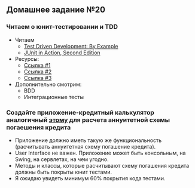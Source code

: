 ## Домашнее задание №20

### Читаем о юнит-тестировании и TDD
 * Читаем
   * [Test Driven Development: By Example](https://www.amazon.com/Test-Driven-Development-Kent-Beck/dp/0321146530/ref=sr_1_1?s=books&ie=UTF8&qid=1475246368&sr=1-1&keywords=Test+Driven+Development%3A+By+Example)
   * [JUnit in Action, Second Edition](https://www.amazon.com/JUnit-Action-Second-Edition-Tahchiev/dp/1935182021?tag=javamysqlanta-20)
 * Ресурсы:
   + [Ссылка #1](https://habrahabr.ru/post/169381/)
   + [Ссылка #2](https://habrahabr.ru/post/120101/)
   + [Ссылка #3](http://tutorials.jenkov.com/java-unit-testing/index.html)
 * Дополнительно смотрим:
   + BDD
   + Интеграционные тесты

### Создайте приложение-кредитный калькулятор аналогичный [этому](http://www.prostobank.ua/servisy/kalkulyatory/pkk) для расчета аннуитетной схемы погаешения кредита
 * Приложение должно иметь такую же функциональность (расчитывать аннуитетная схему погашение кредита).
 * User Interface не важен. Приложение может быть консольным, на Swing, на сервлетах, на чем угодно.
 * Методы и классы, которые расчитывают схему погашения кредита должны быть покрыты юнит тестами.
 * Я ожидаю увидеть минимум 60% покрытия кода тестами.

